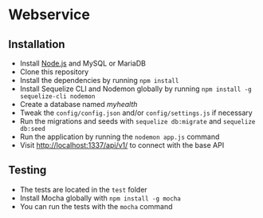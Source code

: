 # Webservice

## Installation
* Install [Node.js](https://nodejs.org/) and MySQL or MariaDB
* Clone this repository
* Install the dependencies by running ```npm install```
* Install Sequelize CLI and Nodemon globally by running ```npm install -g sequelize-cli nodemon``` 
* Create a database named _myhealth_
* Tweak the ```config/config.json``` and/or ```config/settings.js``` if necessary
* Run the migrations and seeds with ```sequelize db:migrate``` and ```sequelize db:seed```
* Run the application by running the ```nodemon app.js``` command
* Visit [http://localhost:1337/api/v1/](http://localhost:1337/api/v1/) to connect with the base API

## Testing
* The tests are located in the ```test``` folder
* Install Mocha globally with ```npm install -g mocha```
* You can run the tests with the ```mocha``` command
